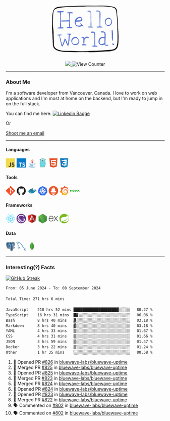 <div align="center">
    <img src="./img/hello_world.webp" height="200px" width="">
    <div>
        <a href="https://www.linkedin.com/in/ajhollid">
            <img src="https://img.shields.io/badge/LinkedIn-blue"/>
        </a>
        <img src="https://komarev.com/ghpvc/?username=ajhollid&color=yellow" alt="View Counter">
    </div>
</div>

---

### About Me

I'm a software developer from Vancouver, Canada. I love to work on web applications and I'm most at home on the backend, but I'm ready to jump in on the full stack.

You can find me here: [![Linkedin Badge](https://img.shields.io/badge/-ajhollid-blue?style=flat&logo=Linkedin&logoColor=white)](https://www.linkedin.com/in/ajhollid)

Or

[Shoot me an email](mailto:ajhollid@gmail.com)

---

#### Languages

<div>
    <img src="./img/devicons/javascript-original.svg" width=30 height=30 alt="JavaScript">
    <img src="/img/devicons/typescript-original.svg" width=30 height=30 alt="TypeScript">
    <img src="./img/devicons/java-original.svg" width=30 height=30 alt="Java">
    <img src="./img/devicons/go-original.svg" width=30 height=30 alt="Golang">
    <img src="./img/devicons/html5-original.svg" width=30 height=30 alt="HTML 5">
    <img src="./img/devicons/css3-original.svg" width=30 height=30 alt="CSS 3">
</div>

#### Tools

<div>
    <img src="./img/devicons/git-original.svg" width=30 height=30 alt="Git">
    <img src="./img/devicons/github-original.svg" width=30 height=30 alt="Github">
    <img src="./img/devicons/docker-original.svg" width=30 
    height=30 alt="Docker">
    <img src="./img/devicons/kubernetes-original.svg" width=30 height=30 alt="K8">
    <img src="./img/devicons/prometheus-original.svg" width=30 height=30 alt="Prometheus">
    <img src="./img/devicons/grafana-original.svg" width=30 height=30 alt="Grafana">
    <img src="./img/devicons/nginx-original.svg" width=30 height=30 alt="Nginx">
</div>

#### Frameworks

<div>
    <img src="./img/devicons/react-original.svg" width=30 height=30 alt="React">
    <img src="./img/devicons/gatsby-original.svg" width=30 height=30 alt="Gatsby">
    <img src="./img/devicons/angularjs-original.svg" width=30 height=30 alt="AngularJS">
    <img src="./img/devicons/nodejs-original.svg" width=30 height=30 alt="NodeJS">
    <img src="./img/devicons/express-original.svg" width=30 height=30 alt="Express">
    <img src="./img/devicons/spring-original.svg" width=30 height=30 alt="Spring">
</div>

#### Data

<div>
    <img src="./img/devicons/postgresql-original.svg" width=30 height=30 alt="Postgresql">
    <img src="./img/devicons/mysql-original.svg" width=30 height=30 alt="Mysql">
    <img src="./img/devicons/mongodb-original.svg" width=30 height=30 alt="MongoDB">
</div>

---

### Interesting(?) Facts

[![GitHub Streak](http://github-readme-streak-stats.herokuapp.com?user=ajhollid)](https://git.io/streak-stats)

 <!--START_SECTION:waka-->

```txt
From: 05 June 2024 - To: 08 September 2024

Total Time: 271 hrs 6 mins

JavaScript    218 hrs 52 mins ████████████████████░░░░░   80.27 %
TypeScript    16 hrs 31 mins  █▓░░░░░░░░░░░░░░░░░░░░░░░   06.06 %
Bash          8 hrs 40 mins   ▓░░░░░░░░░░░░░░░░░░░░░░░░   03.18 %
Markdown      8 hrs 40 mins   ▓░░░░░░░░░░░░░░░░░░░░░░░░   03.18 %
YAML          4 hrs 33 mins   ▒░░░░░░░░░░░░░░░░░░░░░░░░   01.67 %
CSS           4 hrs 31 mins   ▒░░░░░░░░░░░░░░░░░░░░░░░░   01.66 %
JSON          3 hrs 59 mins   ▒░░░░░░░░░░░░░░░░░░░░░░░░   01.47 %
Docker        3 hrs 22 mins   ▒░░░░░░░░░░░░░░░░░░░░░░░░   01.24 %
Other         1 hr 35 mins    ░░░░░░░░░░░░░░░░░░░░░░░░░   00.58 %
```

<!--END_SECTION:waka-->


<!--START_SECTION:activity-->
1. 💪 Opened PR [#826](https://github.com/bluewave-labs/bluewave-uptime/pull/826) in [bluewave-labs/bluewave-uptime](https://github.com/bluewave-labs/bluewave-uptime)
2. 🎉 Merged PR [#825](https://github.com/bluewave-labs/bluewave-uptime/pull/825) in [bluewave-labs/bluewave-uptime](https://github.com/bluewave-labs/bluewave-uptime)
3. 💪 Opened PR [#825](https://github.com/bluewave-labs/bluewave-uptime/pull/825) in [bluewave-labs/bluewave-uptime](https://github.com/bluewave-labs/bluewave-uptime)
4. 🎉 Merged PR [#823](https://github.com/bluewave-labs/bluewave-uptime/pull/823) in [bluewave-labs/bluewave-uptime](https://github.com/bluewave-labs/bluewave-uptime)
5. 🎉 Merged PR [#824](https://github.com/bluewave-labs/bluewave-uptime/pull/824) in [bluewave-labs/bluewave-uptime](https://github.com/bluewave-labs/bluewave-uptime)
6. 💪 Opened PR [#824](https://github.com/bluewave-labs/bluewave-uptime/pull/824) in [bluewave-labs/bluewave-uptime](https://github.com/bluewave-labs/bluewave-uptime)
7. 💪 Opened PR [#823](https://github.com/bluewave-labs/bluewave-uptime/pull/823) in [bluewave-labs/bluewave-uptime](https://github.com/bluewave-labs/bluewave-uptime)
8. 🎉 Merged PR [#822](https://github.com/bluewave-labs/bluewave-uptime/pull/822) in [bluewave-labs/bluewave-uptime](https://github.com/bluewave-labs/bluewave-uptime)
9. 🗣 Commented on [#802](https://github.com/bluewave-labs/bluewave-uptime/pull/802#issuecomment-2338484994) in [bluewave-labs/bluewave-uptime](https://github.com/bluewave-labs/bluewave-uptime)
10. 🗣 Commented on [#802](https://github.com/bluewave-labs/bluewave-uptime/pull/802#issuecomment-2338481427) in [bluewave-labs/bluewave-uptime](https://github.com/bluewave-labs/bluewave-uptime)
<!--END_SECTION:activity-->
